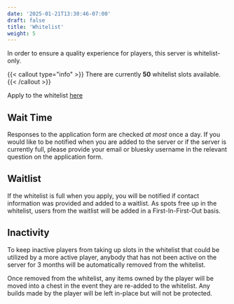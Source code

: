 ```yaml
---
date: '2025-01-21T13:30:46-07:00'
draft: false
title: 'Whitelist'
weight: 5
---
```


In order to ensure a quality experience for players, this server is whitelist-only. 

{{< callout type="info" >}}
There are currently **50** whitelist slots available.
{{< /callout >}}

Apply to the whitelist [here](https://docs.google.com/forms/d/e/1FAIpQLScIpC5ZFEZLrZnIIZy6blEkP7Q9E0n432X5uyXqoagm-qdlSQ/viewform?usp=header)

## Wait Time

Responses to the application form are checked *at most* once a day. If you would like to be notified when you are added to the server or if the server is currently full, please provide your email or bluesky username in the relevant question on the application form.

## Waitlist

If the whitelist is full when you apply, you will be notified if contact information was provided and added to a waitlist. As spots free up in the whitelist, users from the waitlist will be added in a First-In-First-Out basis.

## Inactivity

To keep inactive players from taking up slots in the whitelist that could be utilized by a more active player, anybody that has not been active on the server for 3 months will be automatically removed from the whitelist.

Once removed from the whitelist, any items owned by the player will be moved into a chest in the event they are re-added to the whitelist. Any builds made by the player will be left in-place but will not be protected.
